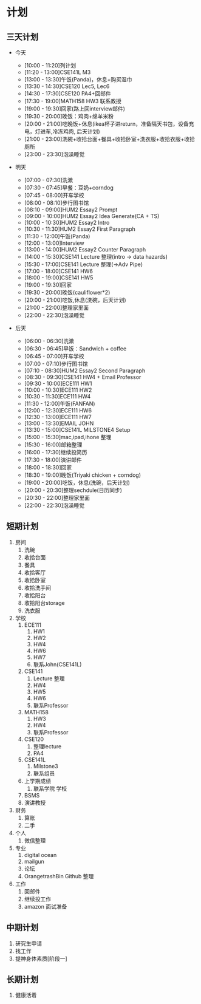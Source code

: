# 计划

## 三天计划
- 今天
  - [10:00 - 11:20]列计划
  - [11:20 - 13:00]CSE141L M3
  - [13:00 - 13:30]午饭(Panda)，休息+购买湿巾
  - [13:30 - 14:30]CSE120 Lec5, Lec6
  - [14:30 - 17:30]CSE120 PA4+回邮件
  - [17:30 - 19:00]MATH158 HW3 联系教授
  - [19:00 - 19:30]回家(路上回interview邮件)
  - [19:30 - 20:00]晚饭：鸡肉+绵羊米粉
  - [20:00 - 21:00]吃晚饭+休息(ikea杯子进return，准备隔天书包，设备充电，灯进车,冷冻鸡肉, 后天计划)
  - [21:00 - 23:00]洗碗+收拾台面+餐具+收拾卧室+洗衣服+收拾衣服+收拾厕所
  - [23:00 - 23:30]泡澡睡觉

- 明天
  - [07:00 - 07:30]洗漱
  - [07:30 - 07:45]早餐：豆奶+corndog
  - [07:45 - 08:00]开车学校
  - [08:00 - 08:10]步行图书馆
  - [08:10 - 09:00]HUM2 Essay2 Prompt
  - [09:00 - 10:00]HUM2 Essay2 Idea Generate(CA + TS)
  - [10:00 - 10:30]HUM2 Essay2 Intro
  - [10:30 - 11:30]HUM2 Essay2 First Paragraph
  - [11:30 - 12:00]午饭(Panda)
  - [12:00 - 13:00]Interview
  - [13:00 - 14:00]HUM2 Essay2 Counter Paragraph
  - [14:00 - 15:30]CSE141 Lecture 整理(intro -> data hazards)
  - [15:30 - 17:00]CSE141 Lecture 整理(->Adv Pipe)
  - [17:00 - 18:00]CSE141 HW6
  - [18:00 - 19:00]CSE141 HW5
  - [19:00 - 19:30]回家
  - [19:30 - 20:00]晚饭(cauliflower*2)
  - [20:00 - 21:00]吃饭,休息(洗碗，后天计划)
  - [21:00 - 22:00]整理家里面
  - [22:00 - 22:30]泡澡睡觉

- 后天
  - [06:00 - 06:30]洗漱
  - [06:30 - 06:45]早饭：Sandwich + coffee
  - [06:45 - 07:00]开车学校
  - [07:00 - 07:10]步行图书馆
  - [07:10 - 08:30]HUM2 Essay2 Second Paragraph
  - [08:30 - 09:30]CSE141 HW4 + Email Professor
  - [09:30 - 10:00]ECE111 HW1
  - [10:00 - 10:30]ECE111 HW2
  - [10:30 - 11:30]ECE111 HW4
  - [11:30 - 12:00]午饭(FANFAN)
  - [12:00 - 12:30]ECE111 HW6
  - [12:30 - 13:00]ECE111 HW7
  - [13:00 - 13:30]EMAIL JOHN
  - [13:30 - 15:00]CSE141L MILSTONE4 Setup
  - [15:00 - 15:30]mac,ipad,ihone 整理
  - [15:30 - 16:00]邮箱整理
  - [16:00 - 17:30]继续投简历
  - [17:30 - 18:00]演讲邮件
  - [18:00 - 18:30]回家
  - [18:30 - 19:00]晚饭(Triyaki chicken + corndog)
  - [19:00 - 20:00]吃饭，休息(洗碗，后天计划)
  - [20:00 - 20:30]整理sechdule(日历同步)
  - [20:30 - 22:00]整理家里面
  - [22:00 - 22:30]泡澡睡觉

## 短期计划
1. 房间
   1. 洗碗
   2. 收拾台面
   3. 餐具
   4. 收拾客厅
   5. 收拾卧室
   6. 收拾洗手间
   7. 收拾阳台
   8. 收拾阳台storage
   9. 洗衣服
2. 学校
   1. ECE111
      1. HW1
      2. HW2
      3. HW4
      4. HW6
      5. HW7
      6. 联系John(CSE141L)
   2. CSE141
      1. Lecture 整理
      2. HW4
      3. HW5
      4. HW6
      5. 联系Professor
   3. MATH158
      1. HW3
      2. HW4
      3. 联系Professor
   4. CSE120
      1. 整理lecture
      2. PA4
   5. CSE141L
      1. Milstone3
      2. 联系组员
   6. 上学期成绩
      1. 联系学院 学校
   7. BSMS
   8. 演讲教授
3. 财务
   1. 算账
   2. 二手
4. 个人
   1. 微信整理
5. 专业
   1. digital ocean
   2. mailgun
   3. 论坛
   4. OrangetrashBin Github 整理
6. 工作
   1. 回邮件
   2. 继续投工作
   3. amazon 面试准备

## 中期计划

1. 研究生申请
2. 找工作
3. 提神身体素质[阶段一]

## 长期计划
1. 健康活着